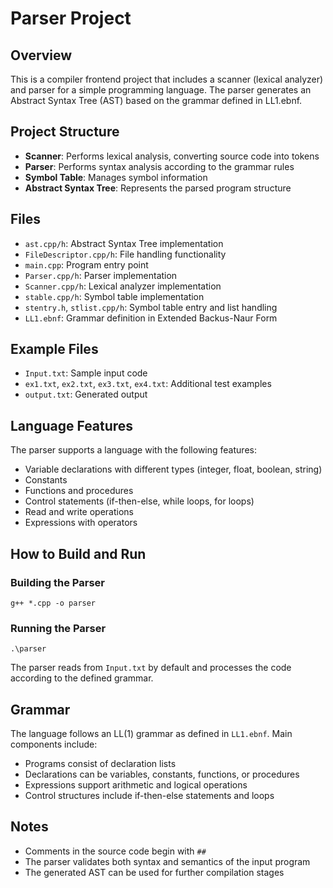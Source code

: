 # Parser Project

## Overview
This is a compiler frontend project that includes a scanner (lexical analyzer) and parser for a simple programming language. The parser generates an Abstract Syntax Tree (AST) based on the grammar defined in LL1.ebnf.

## Project Structure
- **Scanner**: Performs lexical analysis, converting source code into tokens
- **Parser**: Performs syntax analysis according to the grammar rules
- **Symbol Table**: Manages symbol information
- **Abstract Syntax Tree**: Represents the parsed program structure

## Files
- `ast.cpp/h`: Abstract Syntax Tree implementation
- `FileDescriptor.cpp/h`: File handling functionality
- `main.cpp`: Program entry point
- `Parser.cpp/h`: Parser implementation
- `Scanner.cpp/h`: Lexical analyzer implementation
- `stable.cpp/h`: Symbol table implementation
- `stentry.h`, `stlist.cpp/h`: Symbol table entry and list handling
- `LL1.ebnf`: Grammar definition in Extended Backus-Naur Form

## Example Files
- `Input.txt`: Sample input code
- `ex1.txt`, `ex2.txt`, `ex3.txt`, `ex4.txt`: Additional test examples
- `output.txt`: Generated output

## Language Features
The parser supports a language with the following features:
- Variable declarations with different types (integer, float, boolean, string)
- Constants
- Functions and procedures
- Control statements (if-then-else, while loops, for loops)
- Read and write operations
- Expressions with operators

## How to Build and Run

### Building the Parser
```
g++ *.cpp -o parser
```

### Running the Parser
```
.\parser
```

The parser reads from `Input.txt` by default and processes the code according to the defined grammar.

## Grammar
The language follows an LL(1) grammar as defined in `LL1.ebnf`. Main components include:
- Programs consist of declaration lists
- Declarations can be variables, constants, functions, or procedures
- Expressions support arithmetic and logical operations
- Control structures include if-then-else statements and loops

## Notes
- Comments in the source code begin with `##`
- The parser validates both syntax and semantics of the input program
- The generated AST can be used for further compilation stages
